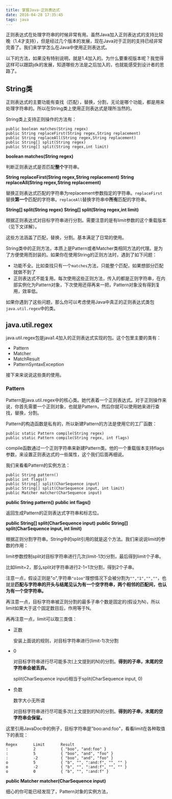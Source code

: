 ```yaml
---
title: 掌握Java-正则表达式
date: 2016-04-28 17:35:45
tags: java
---
```


正则表达式在处理字符串的时候非常有用。虽然Java加入正则表达式的支持比较晚（1.4才支持），但是经过几个版本的发展，现在Java对于正则的支持已经非常完善了。我们来学学怎么在Java中使用正则表达式。

<!-- more -->

以下的方法，如果没有特别说明，就是1.4加入的。为什么要重视版本呢？我觉得这样可以跟踪jdk的发展，知道哪些方法是之后加入的，也就能感受到设计者的思路了。

## String类
正则表达式的主要功能有查找（匹配），替换，分割，无论是哪个功能，都是用来处理字符串的。所以在String类上使用正则表达式是理所当然的。

String类上支持正则操作的方法有：

```
public boolean matches(String regex)
public String replaceFirst(String regex,String replacement)
public String replaceAll(String regex,String replacement)
public String[] split(String regex)
public String[] split(String regex,int limit)
```

**boolean matches(String regex)**

判断正则表达式是否匹配**整个**字符串。

**String replaceFirst(String regex,String replacement)**
**String replaceAll(String regex,String replacement)**

替换正则表达式匹配的字符串为replacement参数指定的字符串。`replaceFirst`替换**第一个**匹配的字符串。`replaceAll`替换字符串中**所有**匹配的字符串。

**String[] split(String regex)**
**String[] split(String regex,int limit)**

根据正则表达式对目标字符串进行分割。需要注意的是有limit参数的这个重载版本（见下文详解）。

这些方法涵盖了匹配，替换，分割。基本满足了日常的使用。

String类中的正则方法，本质上是Pattern或者Matcher类相同方法的代理。是为了方便使用而封装的。如果你在使用String的正则方法时，遇到了如下问题：

- 功能不全。比如查找只有一个`matches`方法，只能整个匹配，如果想部分匹配就做不到了
- 正则表达式不能复用。每次使用这些正则方法，传入的都是正则字符串，在内部实例化为Pattern对象，下次使用还得再来一把，Pattern对象没有得到复用，效率低。

如果你遇到了这些问题，那么你可以考虑使用Java中真正的正则表达式类包`java.util.regex`中的类。

## java.util.regex
java.util.regex包是java1.4加入的正则表达式实现的包。这个包里主要的类有：

- Pattern
- Matcher
- MatchResult
- PatternSyntaxException

接下来来说说这些类的使用。

### Pattern
Pattern是java.util.regex中的核心类。她代表着一个正则表达式。对于正则操作来说，你首先需要一个正则对象，也就是Pattern，然后你就可以使用她来进行查找，替换，分割。

Pattern的构造函数是私有的，所以新建Pattern的方法是使用它的工厂函数：

```
public static Pattern compile(String regex)
public static Pattern compile(String regex, int flags)
```

compile函数通过一个正则字符串来新建Pattern类。他的一个重载版本支持flags参数，来设置正则表达式的一些属性，这个我们后面再细说。

我们来看看Pattern的实例方法：

```
public String pattern()
public int flags()
public String[] split(CharSequence input)
public String[] split(CharSequence input, int limit)
public Matcher matcher(CharSequence input)
```

**public String pattern()**
**public int flags()**

返回生成Pattern的正则表达式字符串和标志位。

**public String[] split(CharSequence input)**
**public String[] split(CharSequence input, int limit)**

根据正则分割字符串。String中的split引用的就是这个方法。我们来说说limit的参数的作用：

limit参数控制split对目标字符串进行几次(limit-1次)分割，最后得到limit个子串。

比如limit=2，那么split对字符串进行2-1=1次分割，得到2个子串。

注意一点，假设正则是"o",字符串`"o1oo"`理想情况下会被分割为`"","1","",""`，也就是**匹配与字符串的开头与结尾见认为有一个空字符串，两个相邻的匹配间，也认为有一个空字符串。**

再注意一点，目标字符串被正则分割的最多子串个数是固定的(假设为N)，所以limit如果大于这个固定数目后，作用等于N。

再再注意一点，limit可以取三类值：

- 正数

    安装上面说的规则，对目标字符串进行(limit-1)次分割

- 0

    对目标字符串进行尽可能多次(上文提到的N)的分割。**得到的子串，末尾的空字符串会被丢弃。**

    split(CharSequence input)相当于split(CharSequence input, 0)

- 负数

    数字大小无所谓

    对目标字符串进行尽可能多次(上文提到的N)的分割。**得到的子串，末尾的空字符串会保留。**

这里引用JavaDoc中的例子，目标字符串是"boo:and:foo"，看看limit在各种取值下的表现：

```
Regex       Limit       Result    
:           2           { "boo", "and:foo" }
:           5           { "boo", "and", "foo" }
:           -2          { "boo", "and", "foo" }
o           5           { "b", "", ":and:f", "", "" }
o           -2          { "b", "", ":and:f", "", "" }
o           0           { "b", "", ":and:f" }
```

**public Matcher matcher(CharSequence input)**

细心的你可能已经发现了，Pattern对象的实例方法，



